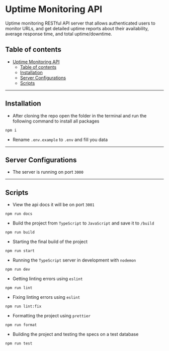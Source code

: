 # Uptime Monitoring API

Uptime monitoring RESTful API server that allows authenticated users to monitor URLs, and get detailed uptime reports about their availability, average response time, and total uptime/downtime.

## Table of contents
- [Uptime Monitoring API](#uptime-monitoring-api)
  - [Table of contents](#table-of-contents)
  - [Installation](#installation)
  - [Server Configurations](#server-configurations)
  - [Scripts](#scripts)

---

## Installation
- After cloning the repo open the folder in the terminal and run the following command to install all packages
```
npm i
```
- Rename `.env.example` to `.env` and fill you data
---

## Server Configurations
- The server is running on port `3000`
---

## Scripts
- View the api docs it will be on port ``3001``
```
npm run docs
```

- Build the project from `TypeScript` to `JavaScript` and save it to `/build`
```
npm run build
```

- Starting the final build of the project
```
npm run start
```

- Running the `TypeScript` server in development with `nodemon`
```
npm run dev
```

- Getting linting errors using `eslint`
```
npm run lint
```

- Fixing linting errors using `eslint`
```
npm run lint:fix
```

- Formatting the project using `prettier`
```
npm run format
```

- Building the project and testing the specs on a test database 
```
npm run test
```

  
